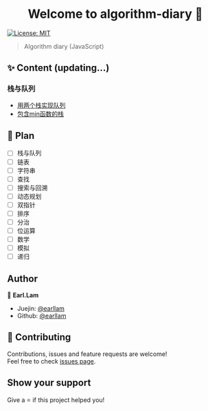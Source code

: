 <h1 align="center">Welcome to algorithm-diary 👋</h1>
<p>
  <a href="#" target="_blank">
    <img alt="License: MIT" src="https://img.shields.io/badge/License-MIT-yellow.svg" />
  </a>
</p>
 
> Algorithm diary (JavaScript)

## ✨ Content (updating...)

### 栈与队列

- [用两个栈实现队列](https://github.com/Earllam/algorithm-diary/issues/1)
- [包含min函数的栈](https://github.com/Earllam/algorithm-diary/issues/2)


## 📝 Plan

- [ ] 栈与队列
- [ ] 链表
- [ ] 字符串
- [ ] 查找
- [ ] 搜索与回溯
- [ ] 动态规划
- [ ] 双指针
- [ ] 排序
- [ ] 分治
- [ ] 位运算
- [ ] 数学
- [ ] 模拟
- [ ] 递归

## Author

👤 **Earl.Lam**

* Juejin: [@earllam](https://juejin.cn/user/2189882893286808)
* Github: [@earllam](https://github.com/earllam)

## 🤝 Contributing

Contributions, issues and feature requests are welcome!<br />Feel free to check [issues page](https://github.com/Earllam/algorithm-diary/issues). 

## Show your support

Give a ⭐️ if this project helped you!
